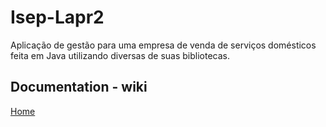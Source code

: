 # Isep-Lapr2
Aplicação de gestão para uma empresa de venda de serviços domésticos feita em Java utilizando diversas de suas bibliotecas. 

## Documentation - wiki
  [Home](https://github.com/GabrielPelosi/Isep-Lapr2/blob/master/wiki/Home.md)
